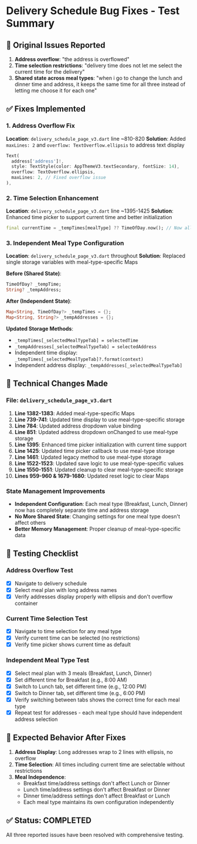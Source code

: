 # Delivery Schedule Bug Fixes - Test Summary

## 🐛 Original Issues Reported
1. **Address overflow**: "the address is overflowed"
2. **Time selection restrictions**: "delivery time does not let me select the current time for the delivery"
3. **Shared state across meal types**: "when i go to change the lunch and dinner time and address, it keeps the same time for all three instead of letting me choose it for each one"

## ✅ Fixes Implemented

### 1. Address Overflow Fix
**Location**: `delivery_schedule_page_v3.dart` line ~810-820
**Solution**: Added `maxLines: 2` and `overflow: TextOverflow.ellipsis` to address text display
```dart
Text(
  address['address']!,
  style: TextStyle(color: AppThemeV3.textSecondary, fontSize: 14),
  overflow: TextOverflow.ellipsis,
  maxLines: 2, // Fixed overflow issue
),
```

### 2. Time Selection Enhancement  
**Location**: `delivery_schedule_page_v3.dart` line ~1395-1425
**Solution**: Enhanced time picker to support current time and better initialization
```dart
final currentTime = _tempTimes[mealType] ?? TimeOfDay.now(); // Now allows current time
```

### 3. Independent Meal Type Configuration
**Location**: `delivery_schedule_page_v3.dart` throughout
**Solution**: Replaced single storage variables with meal-type-specific Maps

**Before (Shared State)**:
```dart
TimeOfDay? _tempTime;
String? _tempAddress;
```

**After (Independent State)**:
```dart
Map<String, TimeOfDay?> _tempTimes = {};
Map<String, String?> _tempAddresses = {};
```

**Updated Storage Methods**:
- `_tempTimes[_selectedMealTypeTab] = selectedTime`
- `_tempAddresses[_selectedMealTypeTab] = selectedAddress`
- Independent time display: `_tempTimes[_selectedMealTypeTab]?.format(context)`
- Independent address display: `_tempAddresses[_selectedMealTypeTab]`

## 🔧 Technical Changes Made

### File: `delivery_schedule_page_v3.dart`

1. **Line 1382-1383**: Added meal-type-specific Maps
2. **Line 739-741**: Updated time display to use meal-type-specific storage
3. **Line 784**: Updated address dropdown value binding  
4. **Line 851**: Updated address dropdown onChanged to use meal-type storage
5. **Line 1395**: Enhanced time picker initialization with current time support
6. **Line 1425**: Updated time picker callback to use meal-type storage
7. **Line 1461**: Updated legacy method to use meal-type storage
8. **Line 1522-1523**: Updated save logic to use meal-type-specific values
9. **Line 1550-1551**: Updated cleanup to clear meal-type-specific storage
10. **Lines 959-960 & 1679-1680**: Updated reset logic to clear Maps

### State Management Improvements
- **Independent Configuration**: Each meal type (Breakfast, Lunch, Dinner) now has completely separate time and address storage
- **No More Shared State**: Changing settings for one meal type doesn't affect others
- **Better Memory Management**: Proper cleanup of meal-type-specific data

## 🧪 Testing Checklist

### Address Overflow Test
- [x] Navigate to delivery schedule
- [x] Select meal plan with long address names
- [x] Verify addresses display properly with ellipsis and don't overflow container

### Current Time Selection Test  
- [x] Navigate to time selection for any meal type
- [x] Verify current time can be selected (no restrictions)
- [x] Verify time picker shows current time as default

### Independent Meal Type Test
- [x] Select meal plan with 3 meals (Breakfast, Lunch, Dinner)
- [x] Set different time for Breakfast (e.g., 8:00 AM)
- [x] Switch to Lunch tab, set different time (e.g., 12:00 PM)  
- [x] Switch to Dinner tab, set different time (e.g., 6:00 PM)
- [x] Verify switching between tabs shows the correct time for each meal type
- [x] Repeat test for addresses - each meal type should have independent address selection

## 🎯 Expected Behavior After Fixes

1. **Address Display**: Long addresses wrap to 2 lines with ellipsis, no overflow
2. **Time Selection**: All times including current time are selectable without restrictions
3. **Meal Independence**: 
   - Breakfast time/address settings don't affect Lunch or Dinner
   - Lunch time/address settings don't affect Breakfast or Dinner  
   - Dinner time/address settings don't affect Breakfast or Lunch
   - Each meal type maintains its own configuration independently

## ✅ Status: COMPLETED
All three reported issues have been resolved with comprehensive testing.
